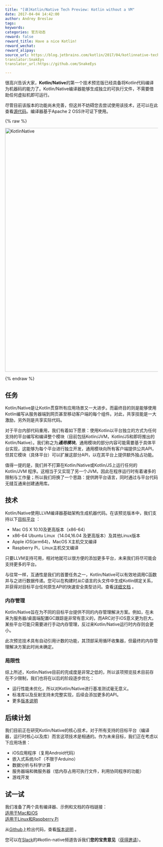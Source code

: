 ```yaml
---
title: "[译]Kotlin/Native Tech Preview: Kotlin without a VM"
date: 2017-04-04 14:42:00
author: Andrey Breslav
tags:
keywords:
categories: 官方动态
reward: false
reward_title: Have a nice Kotlin!
reward_wechat:
reward_alipay:
source_url: https://blog.jetbrains.com/kotlin/2017/04/kotlinnative-tech-preview-kotlin-without-a-vm/  
translator:SnakEys  
translator_url:https://github.com/SnakeEys  

---
```


很高兴告诉大家，**Kotlin/Native**的第一个技术预览版已经具备将Kotlin代码编译为机器码的能力了。Kotlin/Native编译器能够生成独立的可执行文件，不需要借助任何虚拟机即可运行。  

尽管目前该版本的功能尚未完善，但这并不妨碍您去尝试使用该技术，还可以在此查看[源代码](https://github.com/JetBrains/kotlin-native/)。编译器基于Apache 2 OSS许可证下使用。

{% raw %}
<p><img alt="KotlinNative" class="alignnone size-full wp-image-4889" src="https://d3nmt5vlzunoa1.cloudfront.net/kotlin/files/2017/04/KotlinNative.png" width="800"/><br/>
<span id="more-4862"></span></p>
{% endraw %}

## 任务

Kotlin/Native是让Kotlin贯穿所有应用场景又一大进步。而最终目的则是能够使用Kotlin编写从服务器端到网页甚至移动客户端的每个组件。对此，共享技能是一大激励，另外则是共享实际代码。  

对于平台内部代码重用，我们有着如下愿景：使用Kotlin以平台独立的方式为任何支持的平台编写和编译整个模块（目前包括Kotlin/JVM，Kotlin/JS和即将推出的Kotlin/Native）。我们称之为***通用模块***。通用模块的部分内容可能需要基于具体平台实现，这能够为每个平台进行独立开发，通用模块向所有客户端提供公共API，但其它模块（具体平台）可以扩展这部分API，以在其平台上提供额外独占功能。  

值得一提的是，我们并不打算在Kotlin/Native或Kotlin/JS上运行任何的Kotlin/JVM 程序。这相当于又实现了另一个JVM，因此在程序运行时有着诸多的限制与工作量；所以我们将换了一个思路：提供跨平台语言，同时通过与平台代码无缝互通来创建通用库。
## 技术

Kotlin/Native使用LLVM编译器基础架构生成机器代码。在该预览版本中，我们支持以下[目标平台](https://github.com/JetBrains/kotlin-native/blob/v0.1.0/RELEASE_NOTES.md#supported-platforms) ：

* Mac OS X 10.10及更高版本（x86-64）
* x86-64 Ubuntu Linux（14.04,16.04 及更高版本）及其他Linux版本 
* Apple iOS(arm64)，MacOS X主机交叉编译
* Raspberry Pi，Linux主机交叉编译

只要LLVM支持可用，相对地就可以很方便的添加更多平台，未来我们将尽可能会支持更多的平台。  

与往常一样，互通性是我们的首要任务之一，Kotlin/Native可以有效地调用C函数并与之进行数据传递。您可以在构建时从C语言的头文件中生成Kotlin绑定关系，并获得对目标平台任何原生API的快速安全类型访问。查看[详细文档](https://github.com/JetBrains/kotlin-native/blob/v0.1.0/INTEROP.md) 。
### 内存管理

Kotlin/Native旨在为不同的目标平台提供不同的内存管理解决方案。例如，在未来为服务器/桌面端配置GC跟踪是非常有意义的，而ARC对于iOS意义更为巨大。某些平台可能只需要进行手动内存管理，反过来Kotlin/Native运行时内存则会更小。  

此次预览技术具有自动引用计数的功能，其顶部采用循环收集器，但最终的内存管理解决方案此时尚未确定。
### 局限性

综上所述，Kotlin/Native目前的完成度是非常之低的，所以该项预览技术目前存在不少限制，我们也将在以后的阶段逐步优化：

* 运行性能未优化，所以对Kotlin/Native进行基准测试毫无意义。
* 标准库以及反射支持未完整实现，后续会添加更多的API。
* 更多[版本说明](https://github.com/JetBrains/kotlin-native/blob/v0.1.0/RELEASE_NOTES.md)

## 后续计划

我们目前正在研究Kotlin/Native的核心技术，对于所有支持的目标平台（编译器，运行时核心以及库）而言这项技术是相通的。作为未来目标，我们正在考虑以下应用场景：

* iOS应用程序（复用Android代码）
* 嵌入式系统/IoT（不限于Arduino）
* 数据分析与科学计算
* 服务器端和微服务器（低内存占用可执行文件，利用协同程序的功能）
* 游戏开发

## 试一试

我们准备了两个具有编译器、示例和文档的存档链接：  
[适用于Mac和iOS](http://download.jetbrains.com/kotlin/native/kotlin-native-macos-0.1.tar.gz)  
[适用于Linux和Raspberry Pi](http://download.jetbrains.com/kotlin/native/kotlin-native-linux-0.1.tar.gz)  

从[Github](https://github.com/JetBrains/kotlin-native)上检出代码，查看[版本说明](https://github.com/JetBrains/kotlin-native/blob/v0.1.0/RELEASE_NOTES.md) 。  

您可以在[Slack](https://kotlinlang.slack.com)的#kotlin-native频道告诉我们**您的宝贵意见**（[获得邀请](http://slack.kotl.in)）。
